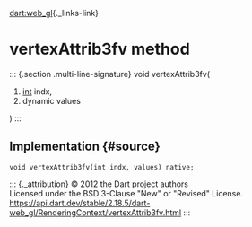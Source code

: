 [dart:web\_gl](../../dart-web_gl/dart-web_gl-library){._links-link}

vertexAttrib3fv method
======================

::: {.section .multi-line-signature}
void vertexAttrib3fv(

1.  [int](../../dart-core/int-class) indx,
2.  dynamic values

)
:::

Implementation {#source}
--------------

``` {.language-dart data-language="dart"}
void vertexAttrib3fv(int indx, values) native;
```

::: {._attribution}
© 2012 the Dart project authors\
Licensed under the BSD 3-Clause \"New\" or \"Revised\" License.\
<https://api.dart.dev/stable/2.18.5/dart-web_gl/RenderingContext/vertexAttrib3fv.html>
:::

